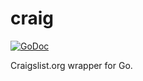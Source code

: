 # craig

[![GoDoc](https://godoc.org/go.roman.zone/craig?status.svg)](https://pkg.go.dev/go.roman.zone/craig?tab=doc)

Craigslist.org wrapper for Go.
